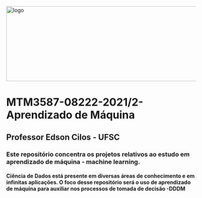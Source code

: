 <img src="https://wallpaperaccess.com/full/3959331.jpg" width=800 height=200 alt="logo" align="middle"/>

# MTM3587-08222-2021/2-Aprendizado de Máquina
## Professor Edson Cilos - UFSC
### Este repositório concentra os projetos relativos ao estudo em aprendizado de máquina - machine learning.
#### Ciência de Dados está presente em diversas áreas de conhecimento e em infinitas aplicações. O foco desse repositório será o uso de aprendizado de máquina para auxiliar nos processos de tomada de decisão -DDDM

